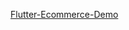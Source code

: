 [Flutter-Ecommerce-Demo](https://www.veed.io/view/0d9223fa-f0fa-489f-b061-d313a12fb255?panel=share)

